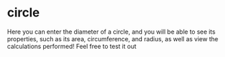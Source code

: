 # circle
Here you can enter the diameter of a circle, and you will be able to see its properties, such as its area, circumference, and radius, as well as view the calculations performed! Feel free to test it out

